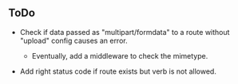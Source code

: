 ## ToDo

- Check if data passed as "multipart/formdata" to a route without "upload" config causes an error.
    - Eventually, add a middleware to check the mimetype.

- Add right status code if route exists but verb is not allowed.
